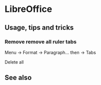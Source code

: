 # LibreOffice

## Usage, tips and tricks

### Remove remove all ruler tabs

Menu -> Format -> Paragraph... then -> Tabs

Delete all

## See also
